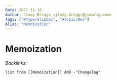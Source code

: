 ```yaml
---
Date: 2021-11-16
Author: Jimmy Briggs <jimmy.briggs@jimbrig.com>
Tags: ["#Type/Slipbox", "#Topic/Dev"]
Alias: "Memoization"
---
```


# Memoization

*Backlinks:*

```dataview
list from [[Memoization]] AND -"Changelog"
```